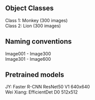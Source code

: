 ## Object Classes
Class 1: Monkey  (300 images) <br>
Class 2: Lion  (300 images) 

## Naming conventions
Image001 - Image300 <br>
Image301 - Image600

## Pretrained models
JY: Faster R-CNN ResNet50 V1 640x640  <br>
Wei Xiang: EfficientDet D0 512x512
